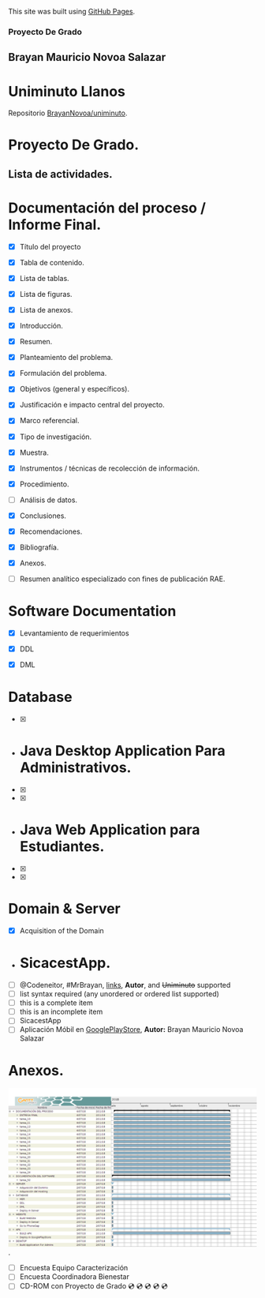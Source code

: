 This site was built using [GitHub Pages](https://pages.github.com/).

### Proyecto De Grado

## Brayan Mauricio Novoa Salazar
# Uniminuto Llanos



Repositorio [BrayanNovoa/uniminuto](https://github.com/BrayanNovoa/uniminuto).
# Proyecto De Grado.
## Lista de actividades.


# Documentación del proceso / Informe Final.
- [x] Título del proyecto
- [x] Tabla de contenido.
- [x] Lista de tablas.
- [x] Lista de figuras.
- [x] Lista de anexos.
- [x] Introducción.
- [x] Resumen.
- [x] Planteamiento del problema.
- [x] Formulación del problema.
- [x] Objetivos (general y específicos).
- [x] Justificación e impacto central del proyecto.
- [x] Marco referencial.
- [x] Tipo de investigación.
- [x] Muestra.
- [x] Instrumentos / técnicas de recolección de información.
- [x] Procedimiento.
- [ ] Análisis de datos.
- [x] Conclusiones.
- [x] Recomendaciones.
- [x] Bibliografía.
- [x] Anexos.
- [ ] Resumen analítico especializado con fines de publicación RAE.



#  Software Documentation
- [x] Levantamiento de requerimientos
- [x] DDL
- [x] DML




# Database
- [x] 

- # Java Desktop Application Para Administrativos.
- [x] 
- [x] 

- # Java Web Application para Estudiantes.
- [x] 
- [x] 

# Domain & Server
- [x] Acquisition of the Domain



- # SicacestApp.
- [ ] @Codeneitor, #MrBrayan, [links](), **Autor**, and <del>Uniminuto</del> supported
- [ ] list syntax required (any unordered or ordered list supported)
- [ ] this is a complete item
- [ ] this is an incomplete item
- [ ] SicacestApp
- [ ] Aplicación Móbil en [GooglePlayStore](https://googleplay), **Autor:** Brayan Mauricio Novoa Salazar

# Anexos.
![](https://github.com/BrayanNovoa/uniminuto/blob/master/ProyectoGrado/Cronograma/CRONOGRAMA2.png).
- [ ] Encuesta Equipo Caracterización
- [ ] Encuesta Coordinadora Bienestar
- [ ] CD-ROM con Proyecto de Grado :cd:  :cd:  :cd:  :cd:  :cd: